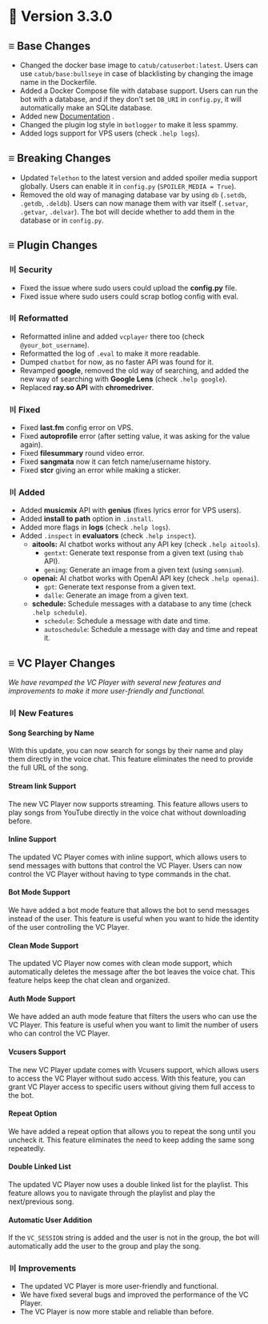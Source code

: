 # 📄 Version 3.3.0

## ≡ Base Changes

- Changed the docker base image to `catub/catuserbot:latest`. Users can use `catub/base:bullseye` in case of blacklisting by changing the image name in the Dockerfile.
- Added a Docker Compose file with database support. Users can run the bot with a database, and if they don't set `DB_URI` in `config.py`, it will automatically make an SQLite database.
- Added new [Documentation](https://tgcatub.gitbook.io/catuserbot/) .
- Changed the plugin log style in `botlogger` to make it less spammy.
- Added logs support for VPS users (check `.help logs`).

## ≡ Breaking Changes

- Updated `Telethon` to the latest version and added spoiler media support globally. Users can enable it in `config.py` (`SPOILER_MEDIA = True`).
- Removed the old way of managing database var by using `db` (`.setdb`, `.getdb`, `.deldb`). Users can now manage them with var itself (`.setvar`, `.getvar`, `.delvar`). The bot will decide whether to add them in the database or in `config.py`.

## ≡ Plugin Changes

### 〣 Security

- Fixed the issue where sudo users could upload the **config.py** file.
- Fixed issue where sudo users could scrap botlog config with eval.

### 〣 Reformatted

- Reformatted inline and added `vcplayer` there too (check `@your_bot_username`).
- Reformatted the log of `.eval` to make it more readable.
- Dumped `chatbot` for now, as no faster API was found for it.
- Revamped **google**, removed the old way of searching, and added the new way of searching with **Google Lens** (check `.help google`).
- Replaced **ray.so API** with **chromedriver**.

### 〣 Fixed

- Fixed **last.fm** config error on VPS.
- Fixed **autoprofile** error (after setting value, it was asking for the value again).
- Fixed **filesummary** round video error.
- Fixed **sangmata**  now it can fetch name/username history.
- Fixed **stcr** giving an error while making a sticker.

### 〣 Added

- Added **musicmix** API with **genius** (fixes lyrics error for VPS users).
- Added **install to path** option in `.install`.
- Added more flags in **logs** (check `.help logs`).
- Added `.inspect` in **evaluators**  (check `.help inspect`).
  - **aitools:** AI chatbot works without any API key (check `.help aitools`).
    - `gentxt`: Generate text response from a given text (using `thab` API).
    - `genimg`: Generate an image from a given text (using `somnium`).
  - **openai:** AI chatbot works with OpenAI API key (check `.help openai`).
    - `gpt`: Generate text response from a given text.
    - `dalle`: Generate an image from a given text.
  - **schedule:** Schedule messages with a database to any time (check `.help schedule`).
    - `schedule`: Schedule a message with date and time.
    - `autoschedule`: Schedule a message with day and time and repeat it.

## ≡ VC Player Changes

_We have revamped the VC Player with several new features and improvements to make it more user-friendly and functional._

### 〣 New Features

#### Song Searching by Name

With this update, you can now search for songs by their name and play them directly in the voice chat. This feature eliminates the need to provide the full URL of the song.

#### Stream link Support

The new VC Player now supports streaming. This feature allows users to play songs from YouTube directly in the voice chat without downloading before.

#### Inline Support

The updated VC Player comes with inline support, which allows users to send messages with buttons that control the VC Player. Users can now control the VC Player without having to type commands in the chat.

#### Bot Mode Support

We have added a bot mode feature that allows the bot to send messages instead of the user. This feature is useful when you want to hide the identity of the user controlling the VC Player.

#### Clean Mode Support

The updated VC Player now comes with clean mode support, which automatically deletes the message after the bot leaves the voice chat. This feature helps keep the chat clean and organized.

#### Auth Mode Support

We have added an auth mode feature that filters the users who can use the VC Player. This feature is useful when you want to limit the number of users who can control the VC Player.

#### Vcusers Support

The new VC Player update comes with Vcusers support, which allows users to access the VC Player without sudo access. With this feature, you can grant VC Player access to specific users without giving them full access to the bot.

#### Repeat Option

We have added a repeat option that allows you to repeat the song until you uncheck it. This feature eliminates the need to keep adding the same song repeatedly.

#### Double Linked List

The updated VC Player now uses a double linked list for the playlist. This feature allows you to navigate through the playlist and play the next/previous song.

#### Automatic User Addition

If the `VC_SESSION` string is added and the user is not in the group, the bot will automatically add the user to the group and play the song.

### 〣 Improvements

- The updated VC Player is more user-friendly and functional.
- We have fixed several bugs and improved the performance of the VC Player.
- The VC Player is now more stable and reliable than before.
